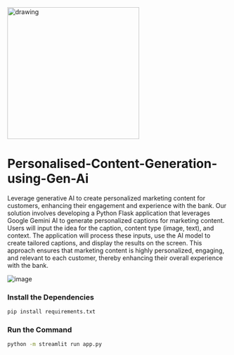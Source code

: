 <img src="https://github.com/user-attachments/assets/f78816ef-c0a2-4771-ae68-37367e772aad" alt="drawing" width="300"/>

# Personalised-Content-Generation-using-Gen-Ai
Leverage generative AI to create personalized marketing content for customers, enhancing their engagement and experience with the bank.
Our solution involves developing a Python Flask application that leverages Google Gemini AI to generate personalized captions for marketing content. Users will input the idea for the caption, content type (image, text), and context. The application will process these inputs, use the AI model to create tailored captions, and display the results on the screen. This approach ensures that marketing content is highly personalized, engaging, and relevant to each customer, thereby enhancing their overall experience with the bank.


![image](https://github.com/user-attachments/assets/04886dd8-b27a-42d2-889d-5d466ff9fe44)

### Install the Dependencies

```bash
pip install requirements.txt
```

### Run the Command

```bash
python -m streamlit run app.py
```
